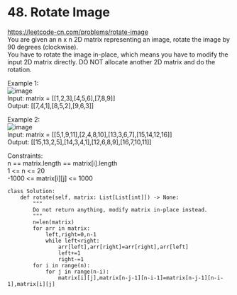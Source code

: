 # 48. Rotate Image
https://leetcode-cn.com/problems/rotate-image  
You are given an n x n 2D matrix representing an image, rotate the image by 90 degrees (clockwise).  
You have to rotate the image in-place, which means you have to modify the input 2D matrix directly. DO NOT allocate another 2D matrix and do the rotation.  

Example 1:  
![image](https://user-images.githubusercontent.com/60777462/153738291-96c639f6-9c19-4afc-97a6-9159fed1bcf5.png)  
Input: matrix = [[1,2,3],[4,5,6],[7,8,9]]  
Output: [[7,4,1],[8,5,2],[9,6,3]]  

Example 2:  
![image](https://user-images.githubusercontent.com/60777462/153738300-2c6145a9-7ea6-41dd-bb88-a5a1f549ce5f.png)  
Input: matrix = [[5,1,9,11],[2,4,8,10],[13,3,6,7],[15,14,12,16]]  
Output: [[15,13,2,5],[14,3,4,1],[12,6,8,9],[16,7,10,11]]  

Constraints:  
n == matrix.length == matrix[i].length  
1 <= n <= 20  
-1000 <= matrix[i][j] <= 1000  

``` python3
class Solution:
    def rotate(self, matrix: List[List[int]]) -> None:
        """
        Do not return anything, modify matrix in-place instead.
        """
        n=len(matrix)
        for arr in matrix:
            left,right=0,n-1
            while left<right:
                arr[left],arr[right]=arr[right],arr[left]
                left+=1
                right-=1
        for i in range(n):
            for j in range(n-i):
                matrix[i][j],matrix[n-j-1][n-i-1]=matrix[n-j-1][n-i-1],matrix[i][j]
```
